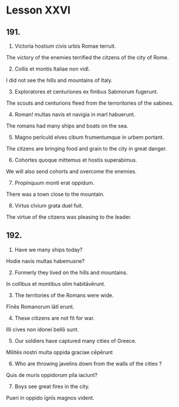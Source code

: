 # Lesson XXVI

## 191. 

1. Victoria hostium civis urbis Romae terruit. 

The victory of the enemies terrified the citzens of the city of Rome.

2. Collis et montis Italiae non vidl. 

I did not see the hills and mountains of Italy. 

3. Exploratores et centuriones ex finibus Sabmorum fugerunt. 

The scouts and centurions fleed from the terroritories of the sabines.

4. Roman! multas navis et navigia in marl habuerunt. 

The romans had many ships and boats on the sea.

5. Magno perlculd elves cibum frumentumque in urbem portant. 

The citzens are bringing food and grain to the city in great danger.

6. Cohortes quoque mittemus et hostis superabimus.

We will also send cohorts and overcome the enemies.

7. Propinquum monti erat oppidum. 

There was a town close to the mountain.

8. Virtus clvium grata duel fuit.

The virtue of the citzens was pleasing to the leader.

## 192. 

1. Have we many ships today? 

Hodie navis multas habemusne?

2. Formerly they lived on the hills and mountains. 

In collibus et montibus olim habitāvērunt.

3. The territories of the Romans were wide. 

Fīnēs Romanorum lātī erunt.

4. These citizens are not fit for war.

Illi cives non idonei bellō sunt.

5. Our soldiers have captured many cities of Greece. 

Militēs nostri multa oppida graciae cēpērunt

6. Who are throwing javelins down from the walls of the cities ? 

Quis de muris oppidorum pila iaciunt?

7. Boys see great fires in the city.

Pueri in oppido īgnīs magnos vident. 